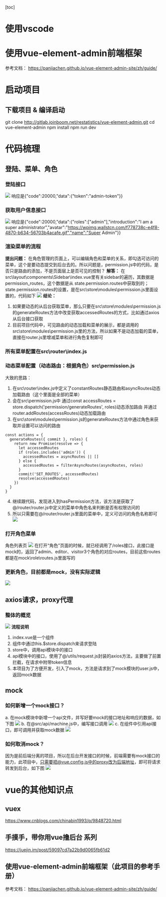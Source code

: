 [toc]
# 使用vscode

# 使用vue-element-admin前端框架
参考文档：
https://panjiachen.github.io/vue-element-admin-site/zh/guide/

# 启动项目
## 下载项目 & 编译启动
git clone http://gitlab.joinboom.net/restatistics/vue-element-admin.git
cd vue-element-admin
npm install
npm run dev

# 代码梳理
## 登陆、菜单、角色
### 登陆接口
![](img/2019-09-19-14-21-58.png)
响应是{"code":20000,"data":{"token":"admin-token"}}
### 获取用户信息接口
![](img/2019-09-19-14-22-12.png)
响应是{"code":20000,"data":{"roles":["admin"],"introduction":"I am a super administrator","avatar":"https://wpimg.wallstcn.com/f778738c-e4f8-4870-b634-56703b4acafe.gif","name":"Super Admin"}}
### 渲染菜单的流程
**提出问题：**
在角色管理的页面上，可以编辑角色和菜单的关系，即勾选可访问的菜单，这个是要动态提交到后台去的。所以问题是，permission.js中的代码，是否只是路由的添加，不是页面层上是否可见的控制？
**解答：**
在src\layout\components\Sidebar\index.vue里有关sidebar的遍历，其数据是permission_routes，这个数据是从
state.permission.routes中获取到的；
state.permission.routes的设置，是在src\store\modules\permission.js里面设置的，代码如下
![](img/2019-09-19-14-22-49.png)
**结论：**
1. 如果要动态的从后台获取菜单，那么只要在src\store\modules\permission.js的generateRoutes方法中改变获取accessedRoutes的方式，比如通过axios从后台接口获取
2. 目前项目代码中，可见路由的动态加载和菜单的展示，都是调用的src\store\modules\permission.js里的方法，所以如果不是动态加载的菜单，直接在router.js里增减菜单和进行角色复制即可
### 所有菜单配置在src\router\index.js
### 动态菜单配置（动态路由：根据角色）src\permission.js
大致的思路：
1. 在src\router\index.js中定义了constantRoutes静态路由和asyncRoutes动态加载路由（这个里面是全部的菜单）
2. 会在src\permission.js中
通过const accessRoutes = store.dispatch('permission/generateRoutes', roles)动态添加路由
并通过router.addRoutes(accessRoutes)动态加载路由
3. 在src\store\modules\permission.js的generateRoutes方法中通过角色来获取并设置可以访问的路由
```
const actions = {
  generateRoutes({ commit }, roles) {
    return new Promise(resolve => {
      let accessedRoutes
      if (roles.includes('admin')) {
        accessedRoutes = asyncRoutes || []
      } else {
        accessedRoutes = filterAsyncRoutes(asyncRoutes, roles)
      }
      commit('SET_ROUTES', accessedRoutes)
      resolve(accessedRoutes)
    })
  }
}
```
4. 继续跟代码，发现进入到hasPermission方法，该方法是获取了@/router/router.js中定义的菜单中角色名来判断是否有权限访问的
5. 所以只需要在@/router/router.js里面的菜单中，定义可访问的角色名称即可
![](img/2019-09-19-14-22-33.png)




### 打开角色菜单
角色列表页
![](img/2019-09-19-14-23-16.png)
在打开“角色”页面的时候，就已经调用了/roles接口，此接口是mock的，返回了admin、editor、visitor3个角色的对应routes，目前这些routes都是在mock\role\routes.js里面写的
### 更新角色，目前都是mock，没有实际逻辑
![](img/2019-09-19-14-23-27.png)

## axios请求，proxy代理
### 整体的概览
![](img/2019-09-19-14-23-40.png)
**流程说明**
1. index.vue是一个组件
2. 组件中通过this.$store.dispatch来请求登陆
3. store中，调用api模块中的接口
4. api模块中的接口，使用了@/utils/request.js封装的axios方法，主要做了前置拦截，在请求中附带token信息
5. 本项目为了方便开发，引入了mock，方法是请求到了mock模块的user.js中，返回mock数据

## mock
### 如何新增一个mock接口？
a. 在mock模块中新增一个api文件，并写好要mock的接口地址和响应的数据，如下图
![](img/2019-09-19-14-50-05.png)
b. 在@src/api/machine.js中，编写接口调用
![](img/2019-09-19-14-51-18.png)
c. 在组件中引用api接口，即可调用并获取mock数据
![](img/2019-09-19-14-52-22.png)
### 如何取消mock？
因为是前后端分离的项目，所以在后台开发接口的时候，前端需要有mock接口的能力，此项目中，只需要把@vue.config.js中的proxy改为后端地址，即可将请求转发到后台，如下图
![](img/2019-09-19-14-35-15.png)


# vue的其他知识点
## vuex
https://www.cnblogs.com/chinabin1993/p/9848720.html
## 手摸手，带你用vue撸后台 系列
https://juejin.im/post/59097cd7a22b9d0065fb61d2
## 使用vue-element-admin前端框架（此项目的参考手册）
参考文档：
https://panjiachen.github.io/vue-element-admin-site/zh/guide/